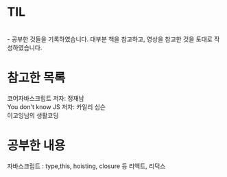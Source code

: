 # TIL
</br>
- 공부한 것들을 기록하였습니다. 대부분 책을 참고하고, 영상을 참고한 것을 토대로 작성하였습니다. 

# 참고한 목록
코어자바스크립트 저자: 정재남 
</br>
You don't know JS 저자: 카일리 심슨
</br>
이고잉님의 생활코딩
</br>

# 공부한 내용
자바스크립트 : type,this, hoisting, closure 등
리액트, 리덕스 
